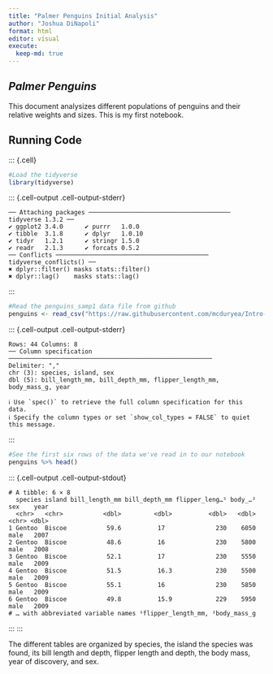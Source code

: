 ```yaml
---
title: "Palmer Penguins Initial Analysis"
author: "Joshua DiNapoli"
format: html
editor: visual
execute:
  keep-md: true
---
```




## *Palmer Penguins*

This document analysizes different populations of penguins and their relative weights and sizes. This is my first notebook.

## Running Code


::: {.cell}

```{.r .cell-code}
#Load the tidyverse
library(tidyverse)
```

::: {.cell-output .cell-output-stderr}
```
── Attaching packages ─────────────────────────────────────── tidyverse 1.3.2 ──
✔ ggplot2 3.4.0      ✔ purrr   1.0.0 
✔ tibble  3.1.8      ✔ dplyr   1.0.10
✔ tidyr   1.2.1      ✔ stringr 1.5.0 
✔ readr   2.1.3      ✔ forcats 0.5.2 
── Conflicts ────────────────────────────────────────── tidyverse_conflicts() ──
✖ dplyr::filter() masks stats::filter()
✖ dplyr::lag()    masks stats::lag()
```
:::

```{.r .cell-code}
#Read the penguins_samp1 data file from github
penguins <- read_csv("https://raw.githubusercontent.com/mcduryea/Intro-to-Bioinformatics/main/data/penguins_samp1.csv")
```

::: {.cell-output .cell-output-stderr}
```
Rows: 44 Columns: 8
── Column specification ────────────────────────────────────────────────────────
Delimiter: ","
chr (3): species, island, sex
dbl (5): bill_length_mm, bill_depth_mm, flipper_length_mm, body_mass_g, year

ℹ Use `spec()` to retrieve the full column specification for this data.
ℹ Specify the column types or set `show_col_types = FALSE` to quiet this message.
```
:::

```{.r .cell-code}
#See the first six rows of the data we've read in to our notebook
penguins %>% head()
```

::: {.cell-output .cell-output-stdout}
```
# A tibble: 6 × 8
  species island bill_length_mm bill_depth_mm flipper_leng…¹ body_…² sex    year
  <chr>   <chr>           <dbl>         <dbl>          <dbl>   <dbl> <chr> <dbl>
1 Gentoo  Biscoe           59.6          17              230    6050 male   2007
2 Gentoo  Biscoe           48.6          16              230    5800 male   2008
3 Gentoo  Biscoe           52.1          17              230    5550 male   2009
4 Gentoo  Biscoe           51.5          16.3            230    5500 male   2009
5 Gentoo  Biscoe           55.1          16              230    5850 male   2009
6 Gentoo  Biscoe           49.8          15.9            229    5950 male   2009
# … with abbreviated variable names ¹​flipper_length_mm, ²​body_mass_g
```
:::
:::


The different tables are organized by species, the island the species was found, its bill length and depth, flipper length and depth, the body mass, year of discovery, and sex.
